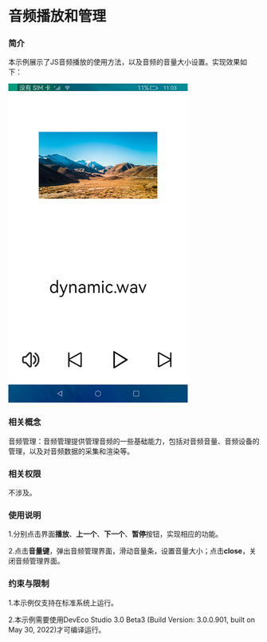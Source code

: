 # 音频播放和管理

### 简介

本示例展示了JS音频播放的使用方法，以及音频的音量大小设置。实现效果如下：

![](screenshots/device/audioplayer.png)

### 相关概念

音频管理：音频管理提供管理音频的一些基础能力，包括对音频音量、音频设备的管理，以及对音频数据的采集和渲染等。

### 相关权限

不涉及。

### 使用说明

1.分别点击界面**播放**、**上一个**、**下一个**、**暂停**按钮，实现相应的功能。

2.点击**音量键**，弹出音频管理界面，滑动音量条，设置音量大小；点击**close**，关闭音频管理界面。

### 约束与限制

1.本示例仅支持在标准系统上运行。

2.本示例需要使用DevEco Studio 3.0 Beta3 (Build Version: 3.0.0.901, built on May 30, 2022)才可编译运行。